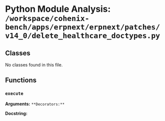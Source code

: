 # Python Module Analysis: `/workspace/cohenix-bench/apps/erpnext/erpnext/patches/v14_0/delete_healthcare_doctypes.py`

## Classes

No classes found in this file.


## Functions

### `execute`
**Arguments:** ``
**Decorators:** ``

**Docstring:**
```

```


